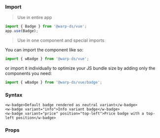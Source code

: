 ### Import

> Use in entire app

```js
import { Badge } from '@warp-ds/vue';
app.use(Badge);
```

> Use in one component and special imports

You can import the component like so:
```js
import { wBadge } from '@warp-ds/vue';
```

or import it individually to optimize your JS bundle size by adding only the components you need:
```js
import { wBadge } from '@warp-ds/vue/badge';

```

### Syntax

```vue-html
<w-badge>Default badge rendered as neutral variant</w-badge>
<w-badge variant="info">Info variant badge</w-badge>
<w-badge variant="price" position="top-left">Price badge with a top-left position</w-badge>
```

### Props

<api-table type=vue component="Badge" />